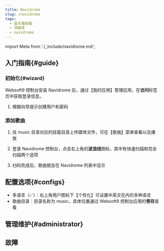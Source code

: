 ```yaml
---
title: Navidrome
slug: /navidrome
tags:
  - 音乐播放器
  - 流媒体
  - navidrome
---
```


import Meta from './_include/navidrome.md';

<Meta name="meta" />


## 入门指南{#guide}

### 初始化{#wizard}

Websoft9 控制台安装 Navidrome 后，通过【我的应用】管理应用，在**访问**标签页中获取登录信息。  

1. 根据向导提示创建用户和密码

### 添加歌曲

1. 往 music 目录对应的挂载目录上传媒体文件，可在【歌曲】菜单查看以及播放

2. 登录 Navidrome 控制台，点击右上角的**波浪线**图标，其中有快速扫描和完全扫描两个选项

3. 扫码完成后，歌曲就会在 Navidrome 列表中显示

## 配置选项{#configs}

- 多语言（✅）：右上角用户图标下【个性化】可设置中英文在内的多种语言
- 歌曲目录：目录名称为 music，具体位置通过 Websoft9 控制台应用的**卷存**查看

## 管理维护{#administrator}

## 故障
